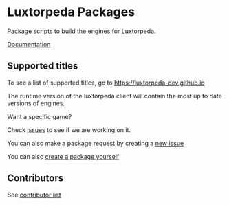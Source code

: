# Luxtorpeda Packages

Package scripts to build the engines for Luxtorpeda.

[Documentation](docs/README.md)

## Supported titles

To see a list of supported titles, go to https://luxtorpeda-dev.github.io

The runtime version of the luxtorpeda client will contain the most up to date versions of engines. 

Want a specific game? 

Check [issues](https://github.com/luxtorpeda-dev/packages/issues) to see if we are working on it.

You can also make a package request by creating a [new issue](https://github.com/luxtorpeda-dev/packages/issues/new/choose)

You can also [create a package yourself](docs/Creating_a_Package.md)

## Contributors

See [contributor list](https://github.com/luxtorpeda-dev/packages/graphs/contributors)
